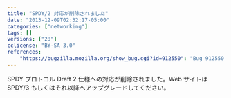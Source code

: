 ```yaml
---
title: "SPDY/2 対応が削除されました"
date: "2013-12-09T02:32:17-05:00"
categories: ["networking"]
tags: []
versions: ["28"]
cclicense: "BY-SA 3.0"
references:
    "https://bugzilla.mozilla.org/show_bug.cgi?id=912550": "Bug 912550 – remove spdy/2 support"
---
```

SPDY プロトコル Draft 2 仕様への対応が削除されました。Web サイトは SPDY/3 もしくはそれ以降へアップグレードしてください。
